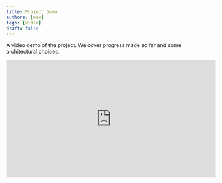 ```yaml
---
title: Project Demo
authors: [max]
tags: [video]
draft: false
---
```


A video demo of the project. We cover progress made so far and some architectural choices.

<iframe width="560" height="315" src="https://www.youtube-nocookie.com/embed/bx43_f49QZg?si=0ET1OWofVOsze6QB" title="YouTube video player" frameborder="0" allow="accelerometer; autoplay; clipboard-write; encrypted-media; gyroscope; picture-in-picture; web-share" allowfullscreen></iframe>